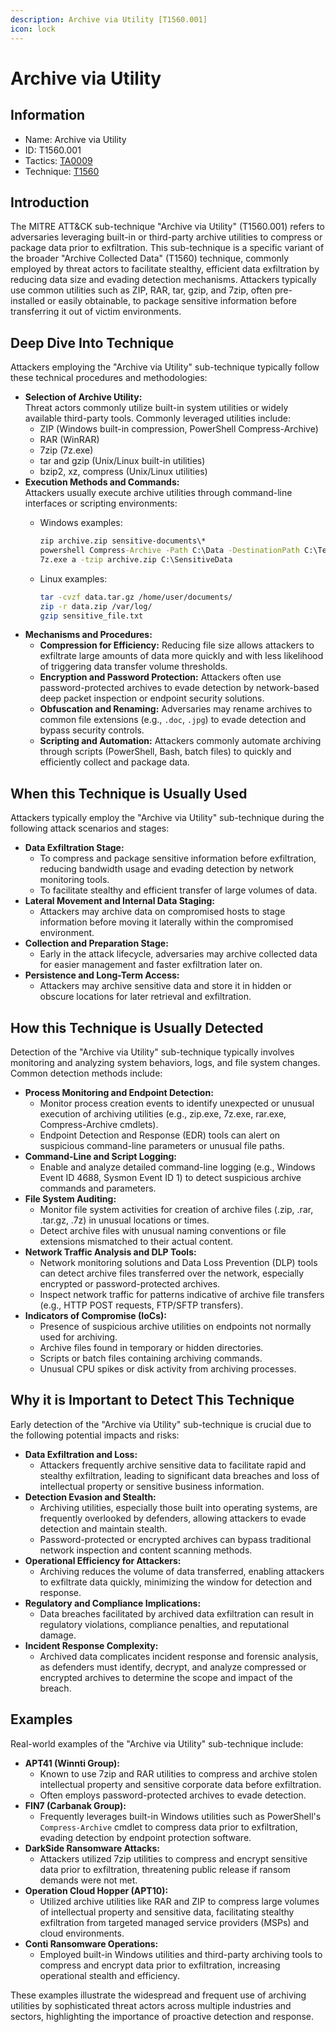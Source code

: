 ```yaml
---
description: Archive via Utility [T1560.001]
icon: lock
---
```


# Archive via Utility

## Information

* Name: Archive via Utility
* ID: T1560.001
* Tactics: [TA0009](../)
* Technique: [T1560](./)

## Introduction

The MITRE ATT\&CK sub-technique "Archive via Utility" (T1560.001) refers to adversaries leveraging built-in or third-party archive utilities to compress or package data prior to exfiltration. This sub-technique is a specific variant of the broader "Archive Collected Data" (T1560) technique, commonly employed by threat actors to facilitate stealthy, efficient data exfiltration by reducing data size and evading detection mechanisms. Attackers typically use common utilities such as ZIP, RAR, tar, gzip, and 7zip, often pre-installed or easily obtainable, to package sensitive information before transferring it out of victim environments.

## Deep Dive Into Technique

Attackers employing the "Archive via Utility" sub-technique typically follow these technical procedures and methodologies:

* **Selection of Archive Utility:**\
  Threat actors commonly utilize built-in system utilities or widely available third-party tools. Commonly leveraged utilities include:
  * ZIP (Windows built-in compression, PowerShell Compress-Archive)
  * RAR (WinRAR)
  * 7zip (7z.exe)
  * tar and gzip (Unix/Linux built-in utilities)
  * bzip2, xz, compress (Unix/Linux utilities)
* **Execution Methods and Commands:**\
  Attackers usually execute archive utilities through command-line interfaces or scripting environments:
  *   Windows examples:

      ```cmd
      zip archive.zip sensitive-documents\*
      powershell Compress-Archive -Path C:\Data -DestinationPath C:\Temp\data.zip
      7z.exe a -tzip archive.zip C:\SensitiveData
      ```
  *   Linux examples:

      ```bash
      tar -cvzf data.tar.gz /home/user/documents/
      zip -r data.zip /var/log/
      gzip sensitive_file.txt
      ```
* **Mechanisms and Procedures:**
  * **Compression for Efficiency:** Reducing file size allows attackers to exfiltrate large amounts of data more quickly and with less likelihood of triggering data transfer volume thresholds.
  * **Encryption and Password Protection:** Attackers often use password-protected archives to evade detection by network-based deep packet inspection or endpoint security solutions.
  * **Obfuscation and Renaming:** Adversaries may rename archives to common file extensions (e.g., `.doc`, `.jpg`) to evade detection and bypass security controls.
  * **Scripting and Automation:** Attackers commonly automate archiving through scripts (PowerShell, Bash, batch files) to quickly and efficiently collect and package data.

## When this Technique is Usually Used

Attackers typically employ the "Archive via Utility" sub-technique during the following attack scenarios and stages:

* **Data Exfiltration Stage:**
  * To compress and package sensitive information before exfiltration, reducing bandwidth usage and evading detection by network monitoring tools.
  * To facilitate stealthy and efficient transfer of large volumes of data.
* **Lateral Movement and Internal Data Staging:**
  * Attackers may archive data on compromised hosts to stage information before moving it laterally within the compromised environment.
* **Collection and Preparation Stage:**
  * Early in the attack lifecycle, adversaries may archive collected data for easier management and faster exfiltration later on.
* **Persistence and Long-Term Access:**
  * Attackers may archive sensitive data and store it in hidden or obscure locations for later retrieval and exfiltration.

## How this Technique is Usually Detected

Detection of the "Archive via Utility" sub-technique typically involves monitoring and analyzing system behaviors, logs, and file system changes. Common detection methods include:

* **Process Monitoring and Endpoint Detection:**
  * Monitor process creation events to identify unexpected or unusual execution of archiving utilities (e.g., zip.exe, 7z.exe, rar.exe, Compress-Archive cmdlets).
  * Endpoint Detection and Response (EDR) tools can alert on suspicious command-line parameters or unusual file paths.
* **Command-Line and Script Logging:**
  * Enable and analyze detailed command-line logging (e.g., Windows Event ID 4688, Sysmon Event ID 1) to detect suspicious archive commands and parameters.
* **File System Auditing:**
  * Monitor file system activities for creation of archive files (.zip, .rar, .tar.gz, .7z) in unusual locations or times.
  * Detect archive files with unusual naming conventions or file extensions mismatched to their actual content.
* **Network Traffic Analysis and DLP Tools:**
  * Network monitoring solutions and Data Loss Prevention (DLP) tools can detect archive files transferred over the network, especially encrypted or password-protected archives.
  * Inspect network traffic for patterns indicative of archive file transfers (e.g., HTTP POST requests, FTP/SFTP transfers).
* **Indicators of Compromise (IoCs):**
  * Presence of suspicious archive utilities on endpoints not normally used for archiving.
  * Archive files found in temporary or hidden directories.
  * Scripts or batch files containing archiving commands.
  * Unusual CPU spikes or disk activity from archiving processes.

## Why it is Important to Detect This Technique

Early detection of the "Archive via Utility" sub-technique is crucial due to the following potential impacts and risks:

* **Data Exfiltration and Loss:**
  * Attackers frequently archive sensitive data to facilitate rapid and stealthy exfiltration, leading to significant data breaches and loss of intellectual property or sensitive business information.
* **Detection Evasion and Stealth:**
  * Archiving utilities, especially those built into operating systems, are frequently overlooked by defenders, allowing attackers to evade detection and maintain stealth.
  * Password-protected or encrypted archives can bypass traditional network inspection and content scanning methods.
* **Operational Efficiency for Attackers:**
  * Archiving reduces the volume of data transferred, enabling attackers to exfiltrate data quickly, minimizing the window for detection and response.
* **Regulatory and Compliance Implications:**
  * Data breaches facilitated by archived data exfiltration can result in regulatory violations, compliance penalties, and reputational damage.
* **Incident Response Complexity:**
  * Archived data complicates incident response and forensic analysis, as defenders must identify, decrypt, and analyze compressed or encrypted archives to determine the scope and impact of the breach.

## Examples

Real-world examples of the "Archive via Utility" sub-technique include:

* **APT41 (Winnti Group):**
  * Known to use 7zip and RAR utilities to compress and archive stolen intellectual property and sensitive corporate data before exfiltration.
  * Often employs password-protected archives to evade detection.
* **FIN7 (Carbanak Group):**
  * Frequently leverages built-in Windows utilities such as PowerShell's `Compress-Archive` cmdlet to compress data prior to exfiltration, evading detection by endpoint protection software.
* **DarkSide Ransomware Attacks:**
  * Attackers utilized 7zip utilities to compress and encrypt sensitive data prior to exfiltration, threatening public release if ransom demands were not met.
* **Operation Cloud Hopper (APT10):**
  * Utilized archive utilities like RAR and ZIP to compress large volumes of intellectual property and sensitive data, facilitating stealthy exfiltration from targeted managed service providers (MSPs) and cloud environments.
* **Conti Ransomware Operations:**
  * Employed built-in Windows utilities and third-party archiving tools to compress and encrypt data prior to exfiltration, increasing operational stealth and efficiency.

These examples illustrate the widespread and frequent use of archiving utilities by sophisticated threat actors across multiple industries and sectors, highlighting the importance of proactive detection and response.
